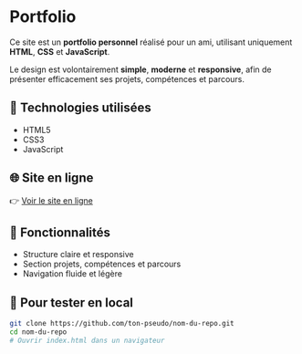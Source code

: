 # Portfolio

Ce site est un **portfolio personnel** réalisé pour un ami, utilisant uniquement **HTML**, **CSS** et **JavaScript**.

Le design est volontairement **simple**, **moderne** et **responsive**, afin de présenter efficacement ses projets, compétences et parcours.

## 🚀 Technologies utilisées
- HTML5
- CSS3
- JavaScript 

## 🌐 Site en ligne
👉 [Voir le site en ligne]([https://lien-du-site.com](https://vincent-raiser.netlify.app/))

## 📁 Fonctionnalités
- Structure claire et responsive
- Section projets, compétences et parcours
- Navigation fluide et légère

## 🔧 Pour tester en local
```bash
git clone https://github.com/ton-pseudo/nom-du-repo.git
cd nom-du-repo
# Ouvrir index.html dans un navigateur
